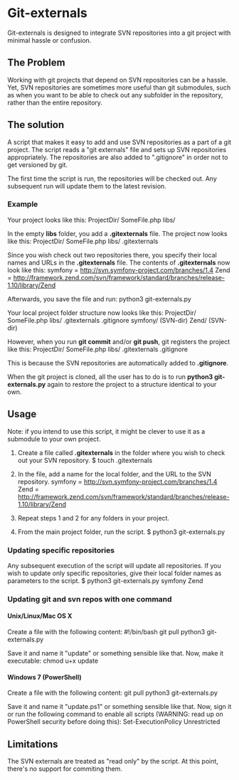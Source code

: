 # Git-externals

Git-externals is designed to integrate SVN repositories into a git project with minimal hassle or confusion.

## The Problem
Working with git projects that depend on SVN repositories can be a hassle. Yet, SVN repositories are sometimes more useful than git submodules, such as when you want to be able to check out any subfolder in the repository, rather than the entire repository.

## The solution
A script that makes it easy to add and use SVN repositories as a part of a git project. The script reads a "git externals" file and sets up SVN repositories appropriately. The repositories are also added to ".gitignore" in order not to get versioned by git.

The first time the script is run, the repositories will be checked out. Any subsequent run will update them to the latest revision.

### Example
Your project looks like this:
    ProjectDir/
      SomeFile.php
      libs/

In the empty **libs** folder, you add a **.gitexternals** file. The project now looks like this:
    ProjectDir/
      SomeFile.php
      libs/
        .gitexternals

Since you wish check out two repositories there, you specify their local names and URLs in the **.gitexternals** file. The contents of **.gitexternals** now look like this:
    symfony = http://svn.symfony-project.com/branches/1.4
    Zend    = http://framework.zend.com/svn/framework/standard/branches/release-1.10/library/Zend

Afterwards, you save the file and run:
    python3 git-externals.py

Your local project folder structure now looks like this:
    ProjectDir/
      SomeFile.php
      libs/
        .gitexternals
        .gitignore
        symfony/   (SVN-dir)
        Zend/      (SVN-dir)

However, when you run **git commit** and/or **git push**, git registers the project like this:
    ProjectDir/
      SomeFile.php
      libs/
        .gitexternals
        .gitignore

This is because the SVN repositories are automatically added to **.gitignore**. 

When the git project is cloned, all the user has to do is to run **python3 git-externals.py** again to restore the project to a structure identical to your own.


## Usage
Note: if you intend to use this script, it might be clever to use it as a submodule to your own project.

1. Create a file called **.gitexternals** in the folder where you wish to check out your SVN repository.
		$ touch .gitexternals

2. In the file, add a name for the local folder, and the URL to the SVN repository.
		symfony = http://svn.symfony-project.com/branches/1.4
		Zend    = http://framework.zend.com/svn/framework/standard/branches/release-1.10/library/Zend

3. Repeat steps 1 and 2 for any folders in your project.
4. From the main project folder, run the script.
		$ python3 git-externals.py

### Updating specific repositories
Any subsequent execution of the script will update all repositories. If you wish to update only specific repositories, give their local folder names as parameters to the script.
		$ python3 git-externals.py symfony Zend

### Updating git and svn repos with one command
#### Unix/Linux/Mac OS X
Create a file with the following content:
    #!/bin/bash
    git pull
    python3 git-externals.py

Save it and name it "update" or something sensible like that. Now, make it executable:
    chmod u+x update

#### Windows 7 (PowerShell)
Create a file with the following content:
    git pull
    python3 git-externals.py

Save it and name it "update.ps1" or something sensible like that. Now, sign it or run the following command to enable all scripts (WARNING: read up on PowerShell security before doing this):
    Set-ExecutionPolicy Unrestricted

## Limitations
The SVN externals are treated as "read only" by the script. At this point, there's no support for commiting them.